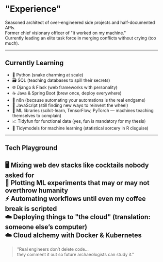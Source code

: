 # "Experience"
Seasoned architect of over-engineered side projects and half-documented APIs.  
Former chief visionary officer of "it worked on my machine."  
Currently leading an elite task force in merging conflicts without crying (too much).

---

## Currently Learning
- 🐍 Python (snake charming at scale)  
- 🗃️ SQL (teaching databases to spill their secrets)  
- 🌐 Django & Flask (web frameworks with personality)  
- ☕ Java & Spring Boot (brew once, deploy everywhere)  
- 🔗 n8n (because automating your automations is the real endgame)  
- 📜 JavaScript (still finding new ways to reinvent the wheel)  
- 🤖 ML libraries (scikit-learn, TensorFlow, PyTorch — machines teaching themselves to complain)  
- 📈 Tidyfun for functional data (yes, fun is mandatory for my thesis)  
- 🧩 Tidymodels for machine learning (statistical sorcery in R disguise)  

---

## Tech Playground
🖥️ Mixing web dev stacks like cocktails nobody asked for  
🧠 Plotting ML experiments that may or may not overthrow humanity  
⚡ Automating workflows until even my coffee break is scripted  
☁️ Deploying things to "the cloud" (translation: someone else’s computer)   
☁️ Cloud alchemy with Docker & Kubernetes 
---

> "Real engineers don’t delete code…  
> they comment it out so future archaeologists can study it."  
